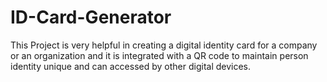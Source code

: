 # ID-Card-Generator
This Project is very helpful in creating a digital identity card for a company or an organization and it is integrated with a QR code to maintain person identity unique and can accessed by other digital devices.
